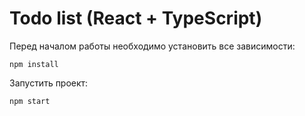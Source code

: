 # Todo list (React + TypeScript)

Перед началом работы необходимо установить все зависимости:

```
npm install
```

Запустить проект:

```
npm start
```




